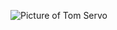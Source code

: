 ![Picture of Tom Servo](https://upload.wikimedia.org/wikipedia/commons/thumb/7/7b/Tom_Servo.JPG/200px-Tom_Servo.JPG)
